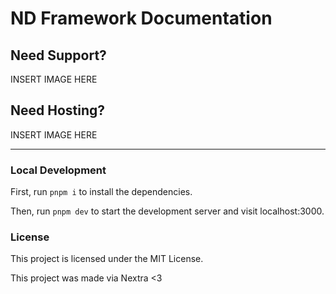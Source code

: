 # ND Framework Documentation

## Need Support?

INSERT IMAGE HERE

## Need Hosting?

INSERT IMAGE HERE

---

### Local Development

First, run `pnpm i` to install the dependencies.

Then, run `pnpm dev` to start the development server and visit localhost:3000.

### License

This project is licensed under the MIT License.


This project was made via Nextra <3

